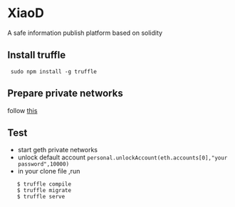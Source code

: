 # XiaoD
A safe information publish platform based on solidity

## Install truffle 

```
 sudo npm install -g truffle 
```

## Prepare private networks

 follow [this](https://github.com/cryptape/ethereum-bootstrap)

 ## Test

  - start geth private networks
  - unlock default account `personal.unlockAccount(eth.accounts[0],"your password",10000)`
  - in your clone file ,run
  ```
     $ truffle compile
     $ truffle migrate
     $ truffle serve
  ```